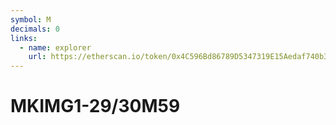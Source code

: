 ```yaml
---
symbol: M
decimals: 0
links:
  - name: explorer
    url: https://etherscan.io/token/0x4C596Bd86789D5347319E15Aedaf740b3D34aB91
---
```


# MKIMG1-29/30M59
